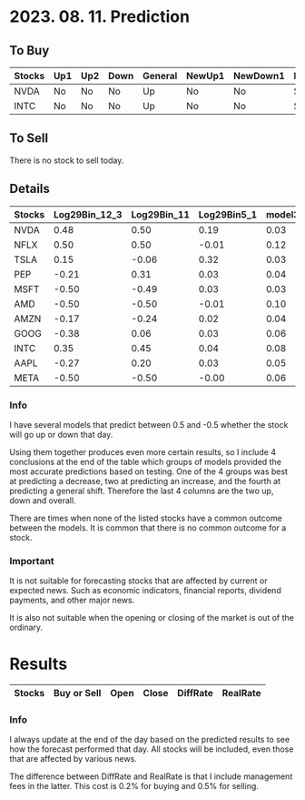 # 2023. 08. 11. Prediction

## To Buy
| Stocks | Up1 | Up2 | Down | General | NewUp1 | NewDown1 | NewGeneral |
| ------ | ------ | ------ | ------ | ------ | ------ | ------ | ------ |
| NVDA | No | No | No | Up | No | No | Stay | 
| INTC | No | No | No | Up | No | No | Stay | 



## To Sell

There is no stock to sell today.


## Details
| Stocks | Log29Bin_12_3 | Log29Bin_11 | Log29Bin5_1 | model3 | model4 | model5 | modelNew3 | modelNew5 | Log29_34_384_Bin1_2 | Log29_34_384_Bin1_3 | Log29_34_384_Bin1_4 | Up1 | Up2 | Down | General | NewUp1 | NewDown1 | NewGeneral |
| ------ | ------ | ------ | ------ | ------ | ------ | ------ | ------ | ------ | ------ | ------ | ------ | ------ | ------ | ------ | ------ | ------ | ------ | ------ |
| NVDA | 0.48 | 0.50 | 0.19 | 0.03 | 0.01 | 0.08 | -0.49 | 0.44 | 0.50 | 0.50 | 0.50 | No | No | No | Up | No | No | Stay | 
| NFLX | 0.50 | 0.50 | -0.01 | 0.12 | 0.13 | 0.20 | 0.50 | 0.38 | -0.31 | -0.27 | -0.50 | No | No | No | Stay | No | No | Stay | 
| TSLA | 0.15 | -0.06 | 0.32 | 0.03 | 0.04 | 0.08 | -0.50 | 0.44 | 0.50 | 0.50 | 0.50 | No | No | No | Stay | No | No | Stay | 
| PEP | -0.21 | 0.31 | 0.03 | 0.04 | 0.07 | 0.11 | -0.10 | 0.06 | 0.44 | 0.37 | 0.35 | No | No | No | Stay | No | No | Stay | 
| MSFT | -0.50 | -0.49 | 0.03 | 0.03 | 0.05 | 0.11 | 0.31 | 0.13 | 0.20 | 0.20 | 0.35 | No | No | No | Stay | No | No | Stay | 
| AMD | -0.50 | -0.50 | -0.01 | 0.10 | 0.01 | 0.15 | 0.49 | 0.11 | 0.48 | 0.49 | 0.48 | No | No | No | Stay | No | No | Stay | 
| AMZN | -0.17 | -0.24 | 0.02 | 0.04 | 0.07 | 0.12 | 0.49 | 0.06 | 0.29 | 0.32 | -0.40 | No | No | No | Stay | No | No | Stay | 
| GOOG | -0.38 | 0.06 | 0.03 | 0.06 | 0.07 | 0.09 | -0.11 | 0.15 | 0.47 | 0.47 | 0.48 | No | No | No | Stay | No | No | Stay | 
| INTC | 0.35 | 0.45 | 0.04 | 0.08 | 0.07 | 0.17 | -0.46 | 0.17 | 0.49 | 0.48 | 0.49 | No | No | No | Up | No | No | Stay | 
| AAPL | -0.27 | 0.20 | 0.03 | 0.05 | 0.08 | 0.13 | 0.07 | 0.08 | -0.23 | -0.29 | -0.49 | No | No | No | Stay | No | No | Stay | 
| META | -0.50 | -0.50 | -0.00 | 0.06 | 0.10 | 0.08 | 0.00 | 0.19 | 0.03 | 0.15 | -0.49 | No | No | No | Stay | No | No | Stay | 




### Info

I have several models that predict between 0.5 and -0.5 whether the stock will go up or down that day. 

Using them together produces even more certain results, so I include 4 conclusions at the end of the table which groups of models provided the most accurate predictions based on testing. One of the 4 groups was best at predicting a decrease, two at predicting an increase, and the fourth at predicting a general shift. Therefore the last 4 columns are the two up, down and overall.

There are times when none of the listed stocks have a common outcome between the models. It is common that there is no common outcome for a stock.

### Important
It is not suitable for forecasting stocks that are affected by current or expected news. Such as economic indicators, financial reports, dividend payments, and other major news.

It is also not suitable when the opening or closing of the market is out of the ordinary.

# Results
| Stocks | Buy or Sell | Open | Close | DiffRate | RealRate |
| ------ | ------ | ------ | ------ | ------ | ------ |




### Info
I always update at the end of the day based on the predicted results to see how the forecast performed that day. All stocks will be included, even those that are affected by various news.

The difference between DiffRate and RealRate is that I include management fees in the latter. This cost is 0.2% for buying and 0.5% for selling.
